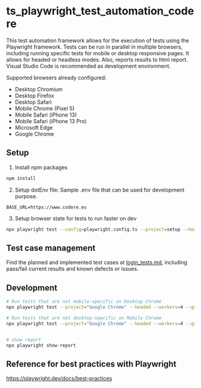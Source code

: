 # ts_playwright_test_automation_codere

This test automation framework allows for the execution of tests using the Playwright framework. Tests can be run in parallel in multiple browsers, including running specific tests for mobile or desktop responsive pages. It allows for headed or headless modes.
Also, reports results to html report.
Visual Studio Code is recommended as development environment.

Supported browsers already configured:
- Desktop Chromium
- Desktop Firefox
- Desktop Safari
- Mobile Chrome (Pixel 5)
- Mobile Safari (iPhone 13)
- Mobile Safari (iPhone 13 Pro)
- Microsoft Edge
- Google Chrome

## Setup

1. Install npm packages

```bash
npm install
```

2. Setup dotEnv file: Sample .env file that can be used for development purpose.

``` .env
BASE_URL=https://www.codere.es
```

3. Setup browser state for tests to run faster on dev
```bash
npx playwright test --config=playwright.config.ts --project=setup --headed
```

## Test case management

Find the planned and implemented test cases at [login_tests.md](ui/codere/login_tests.md), including pass/fail current results and known defects or issues.


## Development

```bash
# Run tests that are not mobile-specific on Desktop Chrome
npx playwright test --project="Google Chrome" --headed --workers=4 --grep-invert="@mobile" --config=playwright.config.ts

# Run tests that are not desktop-specific on Mobile Chrome
npx playwright test --project="Google Chrome" --headed --workers=4 --grep-invert="@desktop" --config=playwright.config.ts


# show report
npx playwright show-report
```

## Reference for best practices with Playwright

https://playwright.dev/docs/best-practices
